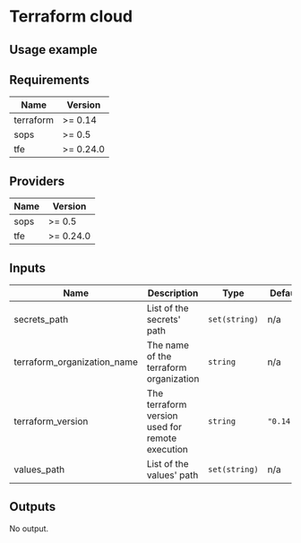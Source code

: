 Terraform cloud
========================

## Usage example 

## Requirements

| Name      | Version   |
| --------- | --------- |
| terraform | >= 0.14   |
| sops      | >= 0.5    |
| tfe       | >= 0.24.0 |

## Providers

| Name | Version   |
| ---- | --------- |
| sops | >= 0.5    |
| tfe  | >= 0.24.0 |

## Inputs

| Name                        | Description                                     | Type          | Default    | Required |
| --------------------------- | ----------------------------------------------- | ------------- | ---------- | :------: |
| secrets_path                | List of the secrets' path                       | `set(string)` | n/a        |   yes    |
| terraform_organization_name | The name of the terraform organization          | `string`      | n/a        |   yes    |
| terraform_version           | The terraform version used for remote execution | `string`      | `"0.14.5"` |    no    |
| values_path                 | List of the values' path                        | `set(string)` | n/a        |   yes    |

## Outputs

No output.
